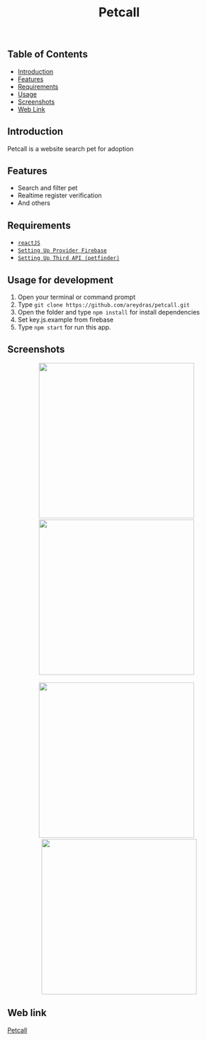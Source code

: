<h1 align='center'>Petcall</h1><br/>

## Table of Contents

- [Introduction](#introduction)
- [Features](#features)
- [Requirements](#requirements)
- [Usage](#usage-for-development)
- [Screenshots](#screenshots)
- [Web Link](#web-link)


## Introduction
Petcall is a website search pet for adoption

## Features
* Search and filter pet
* Realtime register verification
* And others

## Requirements
* [`reactJS`](https://reactjs.org/)
* [`Setting Up Provider Firebase`](https://console.firebase.google.com)
* [`Setting Up Third API (petfinder)`](https://www.petfinder.com/)

## Usage for development
1. Open your terminal or command prompt
2. Type `git clone https://github.com/areydras/petcall.git`
3. Open the folder and type `npm install` for install dependencies
4. Set key.js.example from firebase
5. Type `npm start` for run this app.

## Screenshots
  <p align="center">
    <span>
      <img src="https://imgur.com/6U61pg1.gif" width="350px" />
      &nbsp;&nbsp;
      <img src="https://imgur.com/HHMaYqq.gif" width="350px" />
      &nbsp;&nbsp;
    </span>
  </p>
<p align="center">
    <span>
      <img src="https://imgur.com/gM7HTKS.gif" width="350px" />
      &nbsp;&nbsp;
      <img src="https://imgur.com/POnoMyd.gif" width="350px" />
    </span>
  </p>
  
## Web link
<a href="http://petcall.herokuapp.com/">
  Petcall
</a>
